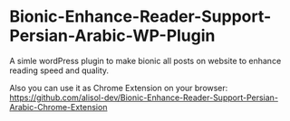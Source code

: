 # Bionic-Enhance-Reader-Support-Persian-Arabic-WP-Plugin
A simle wordPress plugin to make bionic all posts on website to enhance reading speed and quality.

Also you can use it as Chrome Extension on your browser:
https://github.com/alisol-dev/Bionic-Enhance-Reader-Support-Persian-Arabic-Chrome-Extension
